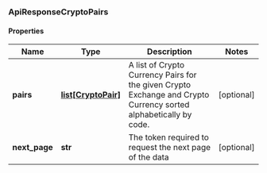 ### ApiResponseCryptoPairs

#### Properties
Name | Type | Description | Notes
------------ | ------------- | ------------- | -------------
**pairs** | [**list[CryptoPair]**](CryptoPair.md) | A list of Crypto Currency Pairs for the given Crypto Exchange and Crypto Currency sorted alphabetically by code. | [optional] 
**next_page** | **str** | The token required to request the next page of the data | [optional] 



